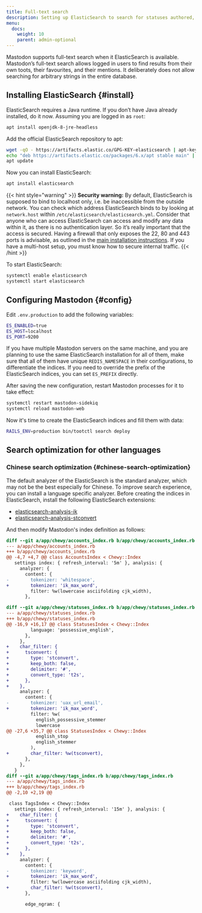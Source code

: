 ```yaml
---
title: Full-text search
description: Setting up ElasticSearch to search for statuses authored, favourited, or mentioned in.
menu:
  docs:
    weight: 10
    parent: admin-optional
---
```


Mastodon supports full-text search when it ElasticSearch is available. Mastodon’s full-text search allows logged in users to find results from their own toots, their favourites, and their mentions. It deliberately does not allow searching for arbitrary strings in the entire database.

## Installing ElasticSearch {#install}

ElasticSearch requires a Java runtime. If you don’t have Java already installed, do it now. Assuming you are logged in as `root`:

```bash
apt install openjdk-8-jre-headless
```

Add the official ElasticSearch repository to apt:

```bash
wget -qO - https://artifacts.elastic.co/GPG-KEY-elasticsearch | apt-key add -
echo "deb https://artifacts.elastic.co/packages/6.x/apt stable main" | tee -a /etc/apt/sources.list.d/elastic-6.x.list
apt update
```

Now you can install ElasticSearch:

```bash
apt install elasticsearch
```

{{< hint style="warning" >}}
**Security warning:** By default, ElasticSearch is supposed to bind to localhost only, i.e. be inaccessible from the outside network. You can check which address ElasticSearch binds to by looking at `network.host` within `/etc/elasticsearch/elasticsearch.yml`. Consider that anyone who can access ElasticSearch can access and modify any data within it, as there is no authentication layer. So it’s really important that the access is secured. Having a firewall that only exposes the 22, 80 and 443 ports is advisable, as outlined in the [main installation instructions](../../prerequisites/#install-a-firewall-and-only-whitelist-ssh-http-and-https-ports). If you have a multi-host setup, you must know how to secure internal traffic.
{{< /hint >}}

To start ElasticSearch:

```bash
systemctl enable elasticsearch
systemctl start elasticsearch
```

## Configuring Mastodon {#config}

Edit `.env.production` to add the following variables:

```bash
ES_ENABLED=true
ES_HOST=localhost
ES_PORT=9200
```

If you have multiple Mastodon servers on the same machine, and you are planning to use the same ElasticSearch installation for all of them, make sure that all of them have unique `REDIS_NAMESPACE` in their configurations, to differentiate the indices. If you need to override the prefix of the ElasticSearch indices, you can set `ES_PREFIX` directly.

After saving the new configuration, restart Mastodon processes for it to take effect:

```bash
systemctl restart mastodon-sidekiq
systemctl reload mastodon-web
```

Now it's time to create the ElasticSearch indices and fill them with data:

```bash
RAILS_ENV=production bin/tootctl search deploy
```

## Search optimization for other languages
### Chinese search optimization {#chinese-search-optimization}

The default analyzer of the ElasticSearch is the standard analyzer, which may not be the best especially for Chinese. To improve search experience, you can install a language specific analyzer. Before creating the indices in ElasticSearch, install the following ElasticSearch extensions:

- [elasticsearch-analysis-ik](https://github.com/medcl/elasticsearch-analysis-ik)
- [elasticsearch-analysis-stconvert](https://github.com/medcl/elasticsearch-analysis-stconvert)

And then modify Mastodon's index definition as follows:

```diff
diff --git a/app/chewy/accounts_index.rb b/app/chewy/accounts_index.rb
--- a/app/chewy/accounts_index.rb
+++ b/app/chewy/accounts_index.rb
@@ -4,7 +4,7 @@ class AccountsIndex < Chewy::Index
   settings index: { refresh_interval: '5m' }, analysis: {
     analyzer: {
       content: {
-        tokenizer: 'whitespace',
+        tokenizer: 'ik_max_word',
         filter: %w(lowercase asciifolding cjk_width),
       },

diff --git a/app/chewy/statuses_index.rb b/app/chewy/statuses_index.rb
--- a/app/chewy/statuses_index.rb
+++ b/app/chewy/statuses_index.rb
@@ -16,9 +16,17 @@ class StatusesIndex < Chewy::Index
         language: 'possessive_english',
       },
     },
+    char_filter: {
+      tsconvert: {
+        type: 'stconvert',
+        keep_both: false,
+        delimiter: '#',
+        convert_type: 't2s',
+      },
+    },
     analyzer: {
       content: {
-        tokenizer: 'uax_url_email',
+        tokenizer: 'ik_max_word',
         filter: %w(
           english_possessive_stemmer
           lowercase
@@ -27,6 +35,7 @@ class StatusesIndex < Chewy::Index
           english_stop
           english_stemmer
         ),
+        char_filter: %w(tsconvert),
       },
     },
   }
diff --git a/app/chewy/tags_index.rb b/app/chewy/tags_index.rb
--- a/app/chewy/tags_index.rb
+++ b/app/chewy/tags_index.rb
@@ -2,10 +2,19 @@

 class TagsIndex < Chewy::Index
   settings index: { refresh_interval: '15m' }, analysis: {
+    char_filter: {
+      tsconvert: {
+        type: 'stconvert',
+        keep_both: false,
+        delimiter: '#',
+        convert_type: 't2s',
+      },
+    },
     analyzer: {
       content: {
-        tokenizer: 'keyword',
+        tokenizer: 'ik_max_word',
         filter: %w(lowercase asciifolding cjk_width),
+        char_filter: %w(tsconvert),
       },

       edge_ngram: {
```

